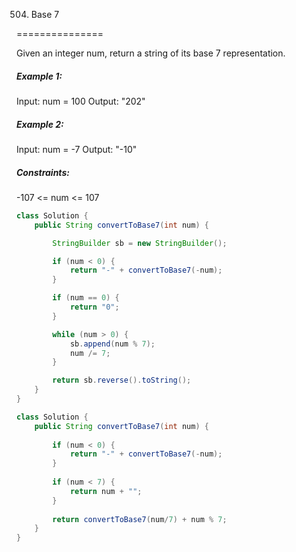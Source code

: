 504. Base 7

===============

Given an integer num, return a string of its base 7 representation.

##### Example 1:

Input: num = 100
Output: "202"

##### Example 2:

Input: num = -7
Output: "-10"

##### Constraints:

-107 <= num <= 107

```java
class Solution {
    public String convertToBase7(int num) {

        StringBuilder sb = new StringBuilder();

        if (num < 0) {
            return "-" + convertToBase7(-num);
        }

        if (num == 0) {
            return "0";
        }

        while (num > 0) {
            sb.append(num % 7);
            num /= 7;
        }

        return sb.reverse().toString();
    }
}
```

```java
class Solution {
    public String convertToBase7(int num) {
        
        if (num < 0) {
            return "-" + convertToBase7(-num);
        }
        
        if (num < 7) {
            return num + "";
        }
        
        return convertToBase7(num/7) + num % 7;
    }
}
```

